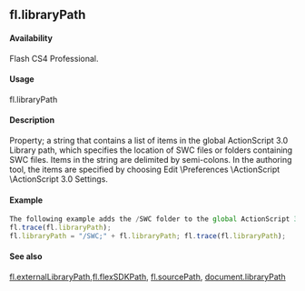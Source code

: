 ## fl.libraryPath

#### Availability

Flash CS4 Professional.

#### Usage

fl.libraryPath

#### Description

Property; a string that contains a list of items in the global ActionScript 3.0 Library path, which specifies the location of SWC files or folders containing SWC files. Items in the string are delimited by semi-colons. In the authoring tool, the items are specified by choosing Edit \Preferences \ActionScript \ActionScript 3.0 Settings.

#### Example

```javascript
The following example adds the /SWC folder to the global ActionScript 3.0 Library path:
fl.trace(fl.libraryPath);
fl.libraryPath = "/SWC;" + fl.libraryPath; fl.trace(fl.libraryPath);

```
#### See also

[fl.externalLibraryPath](#!AdobeDocs/developers-animatesdk-docs/master/flash_object_(fl)/fl23.md),[fl.flexSDKPath](#!AdobeDocs/developers-animatesdk-docs/master/flash_object_(fl)/fl29.md), [fl.sourcePath](#!AdobeDocs/developers-animatesdk-docs/master/flash_object_(fl)/fl72.md), [document.libraryPath](#!AdobeDocs/developers-animatesdk-docs/master/Document_object/docume99.md)
